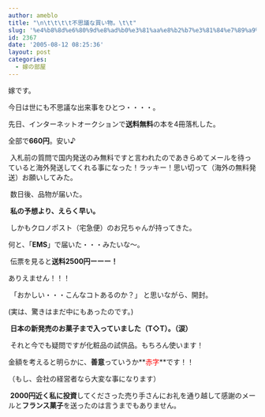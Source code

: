 ```yaml
---
author: ameblo
title: "\n\t\t\t\t不思議な買い物。\t\t"
slug: '%e4%b8%8d%e6%80%9d%e8%ad%b0%e3%81%aa%e8%b2%b7%e3%81%84%e7%89%a9%e3%80%82'
id: 2367
date: '2005-08-12 08:25:36'
layout: post
categories:
  - 嫁の部屋
---
```


嫁です。

今日は世にも不思議な出来事をひとつ・・・・。

先日、インターネットオークションで**送料無料**の本を4冊落札した。

全部で**660円**。安い♪

 入札前の質問で国内発送のみ無料ですと言われたのであきらめてメールを待っていると海外発送してくれる事になった！ラッキー！思い切って（海外の無料発送）お願いしてみた。

 数日後、品物が届いた。

 **私の予想より、えらく早い。**

 しかもクロノポスト（宅急便）のお兄ちゃんが持ってきた。

何と、「**EMS**」で届いた・・・みたいな～。

 伝票を見ると**送料2500円ーーー！**

ありえません！！！

 「おかしい・・・こんなコトあるのか？」 と思いながら、開封。

(実は、驚きはまだ中にもあったのです。)

 **日本の新発売のお菓子まで入っていました（T◇T）。（涙）**

 それと今でも疑問ですが化粧品の試供品。もちろん使います！

金額を考えると明らかに、**善意**っていうか**<font color="#ff0000">赤字</font>**です！！

（もし、会社の経営者なら大変な事になります）

 **2000円近く私に投資**してくださった売り手さんにお礼を通り越して感謝のメールと**フランス菓子**を送ったのは言うまでもありません。